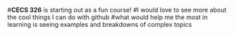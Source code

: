 #**CECS 326** is starting out as a fun course!
#I would love to see more about the cool things I can do with github
#what would help me the most in learning is seeing examples and breakdowns of complex topics

